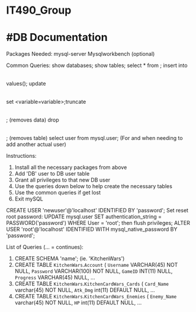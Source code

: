 # IT490_Group
#DB Documentation
==========================
Packages Needed:
mysql-server
Mysqlworkbench (optional)

Common Queries:
show databases;
show tables;
select * from <table>;
insert into  <table> values();
update <table> set <variable=variable>;truncate <table>; (removes data)
drop  <table>; (removes table)
select user from mysql.user; (For and when needing to add another actual user)


Instructions:
1. Install all the necessary packages from above
2. Add 'DB' user to DB user table
3. Grant all privileges to that new DB user
4. Use the queries down below to help create the necessary tables 
5. Use the common queries if get lost
6. Exit mySQL




CREATE USER 'newuser'@'localhost' IDENTIFIED BY 'password';
Set reset root password:
UPDATE mysql.user SET authentication_string = PASSWORD('password') WHERE User = 'root';
then flush privileges;
ALTER USER 'root'@'localhost' IDENTIFIED WITH mysql_native_password BY 'password';


List of Queries (… = continues):
1. CREATE SCHEMA 'name'; (ie. 'KitchenWars')
2. CREATE TABLE `KitchenWars`.`Account` ( `Username` VARCHAR(45) NOT NULL, `Password` VARCHAR(100) NOT NULL, `GameID` INT(11) NULL, `Progress` VARCHAR(45) NULL, …
3. CREATE TABLE `KitchenWars`.`KitchenCardWars_Cards` ( `Card_Name` varchar(45) NOT NULL, `Atk_Dmg` int(11) DEFAULT NULL, …
4. CREATE TABLE `KitchenWars`.`KitchenCardWars_Enemies` ( `Enemy_Name` varchar(45) NOT NULL, `HP` int(11) DEFAULT NULL, …

